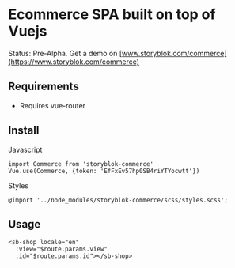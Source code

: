 # Ecommerce SPA built on top of Vuejs

Status: Pre-Alpha. Get a demo on [www.storyblok.com/commerce](https://www.storyblok.com/commerce)

## Requirements

* Requires vue-router

## Install

Javascript

```
import Commerce from 'storyblok-commerce'
Vue.use(Commerce, {token: 'EfFxEv57hp0SB4riYTYocwtt'})
```

Styles

```
@import '../node_modules/storyblok-commerce/scss/styles.scss';
```

## Usage

```
<sb-shop locale="en"
  :view="$route.params.view"
  :id="$route.params.id"></sb-shop>
```

